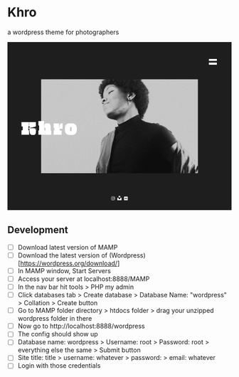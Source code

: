 # Khro

a wordpress theme for photographers

![Wordpress theme thumbnail](https://raw.githubusercontent.com/loreleim/khro/main/screenshot.png)

## Development

- [ ] Download latest version of MAMP
- [ ] Download the latest version of (Wordpress)[https://wordpress.org/download/]
- [ ] In MAMP window, Start Servers
- [ ] Access your server at localhost:8888/MAMP
- [ ] In the nav bar hit tools > PHP my admin
- [ ] Click databases tab > Create database > Database Name: "wordpress" > Collation > Create button
- [ ] Go to MAMP folder directory > htdocs folder > drag your unzipped wordpress folder in there
- [ ] Now go to http://localhost:8888/wordpress
- [ ] The config should show up
- [ ] Database name: wordpress > Username: root > Password: root > everything else the same > Submit button
- [ ] Site title: title > username: whatever > password: > email: whatever
- [ ] Login with those credentials
